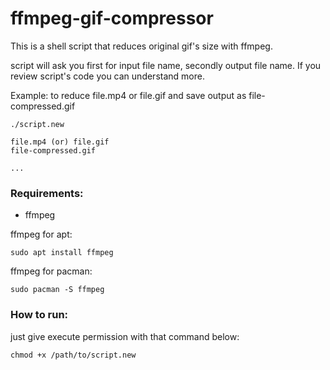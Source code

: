 # ffmpeg-gif-compressor
This is a shell script that reduces original gif's size with ffmpeg.

script will ask you first for input file name, secondly output file name. If you review script's code you can understand more.

Example: to reduce file.mp4 or file.gif and save output as file-compressed.gif
```
./script.new

file.mp4 (or) file.gif
file-compressed.gif

...
```

### Requirements:
- ffmpeg

ffmpeg for apt:
```
sudo apt install ffmpeg
```
ffmpeg for pacman:
```
sudo pacman -S ffmpeg
```

### How to run:
just give execute permission with that command below:
```
chmod +x /path/to/script.new
```

